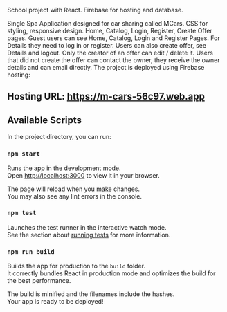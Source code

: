 School project with React. Firebase for hosting and database.

Single Spa Application designed for car sharing called MCars. CSS for styling, responsive design.
Home, Catalog, Login, Register, Create Offer pages.
Guest users can see Home, Catalog, Login and Register Pages.
For Details they need to log in or register.
Users can also create offer, see Details and logout. Only the creator of an offer can edit / delete it. Users that did not create the offer can contact the owner, they receive the owner details and can email directly.
The project is deployed using Firebase hosting:

## Hosting URL: https://m-cars-56c97.web.app 


## Available Scripts 

In the project directory, you can run:

### `npm start`

Runs the app in the development mode.\
Open [http://localhost:3000](http://localhost:3000) to view it in your browser.

The page will reload when you make changes.\
You may also see any lint errors in the console.

### `npm test`

Launches the test runner in the interactive watch mode.\
See the section about [running tests](https://facebook.github.io/create-react-app/docs/running-tests) for more information.

### `npm run build`

Builds the app for production to the `build` folder.\
It correctly bundles React in production mode and optimizes the build for the best performance.

The build is minified and the filenames include the hashes.\
Your app is ready to be deployed!
